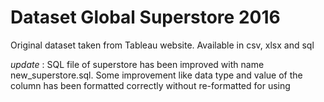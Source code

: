 # Dataset Global Superstore 2016
Original dataset taken from Tableau website. Available in csv, xlsx and sql 

_update_ : SQL file of superstore has been improved with name new_superstore.sql. Some improvement like data type and value of the column has been formatted correctly without re-formatted for using
